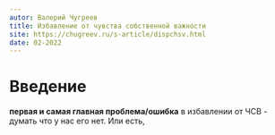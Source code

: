 ```yaml
---
autor: Валерий Чугреев
title: Избавление от чувства собственной важности
site: https://chugreev.ru/s-article/dispchsv.html
date: 02-2022
---
```


# Введение
**первая и самая главная проблема/ошибка** в избавлении от ЧСВ - думать что у нас его нет. Или есть, 